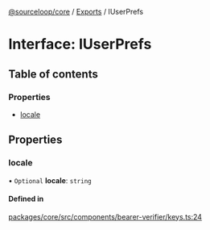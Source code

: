 [@sourceloop/core](../README.md) / [Exports](../modules.md) / IUserPrefs

# Interface: IUserPrefs

## Table of contents

### Properties

- [locale](IUserPrefs.md#locale)

## Properties

### locale

• `Optional` **locale**: `string`

#### Defined in

[packages/core/src/components/bearer-verifier/keys.ts:24](https://github.com/sourcefuse/loopback4-microservice-catalog/blob/93a7f917/packages/core/src/components/bearer-verifier/keys.ts#L24)
